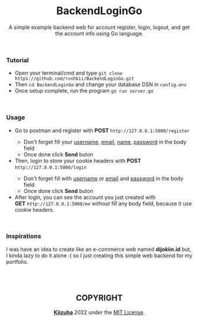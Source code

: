 <h1 align="center">BackendLoginGo</h1>
<p align="center">
A simple example backend web for account register, login, logout, and get the account info using Go language.
</p>

<br>

### Tutorial
- Open your terminal/cmd and type `git clone https://github.com/rushkii/BackendLoginGo.git`
- Then `cd BackendLoginGo` and change your database DSN in `config.env`
- Once setup complete, run the program `go run server.go`

<br>

### Usage
<ul>
    <li>Go to postman and register with <b>POST</b> <code>http://127.0.0.1:5000/register</code></li>
    <ul>
        <li>Don't forget fill your <u>username</u>, <u>email</u>, <u>name</u>, <u>password</u> in the body field</li>
        <li>Once done click <b>Send</b> buton</li>
    </ul>
    <li>Then, login to store your cookie headers with <b>POST</b> <code>http://127.0.0.1:5000/login</code></li>
    <ul>
        <li>Don't forget fill with <u>username</u> or <u>email</u> and <u>password</u> in the body field
        <li>Once done click <b>Send</b> buton</li>
    </ul>
    <li>After login, you can see the account you just created with
    <br><b>GET</b> <code>http://127.0.0.1:5000/me</code> without fill any body field, because it use cookie headers.</li>
</ul>
<br>

### Inspirations
I was have an idea to create like an e-commerce web named **dijokiin.id** but,<br>
I kinda lazy to do it alone :( so I just creating this simple web backend for my portfolio.

<br>
<br>

<h2 align="center">COPYRIGHT</h2>
<p align="center"><b><a href="https://github.com/rushkii">Kiizuha</a></b> 2022 under the <a href="LICENSE">MIT License</a>.</p>
